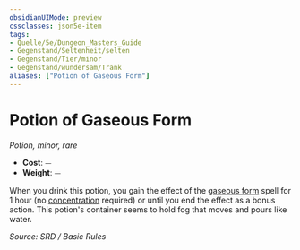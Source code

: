 ```yaml
---
obsidianUIMode: preview
cssclasses: json5e-item
tags:
- Quelle/5e/Dungeon_Masters_Guide
- Gegenstand/Seltenheit/selten
- Gegenstand/Tier/minor
- Gegenstand/wundersam/Trank
aliases: ["Potion of Gaseous Form"]
---
```

# Potion of Gaseous Form
*Potion, minor, rare*  

- **Cost**: ⏤
- **Weight**: ⏤

When you drink this potion, you gain the effect of the [gaseous form](Gasförmige-Gestalt.md) spell for 1 hour (no [concentration](rules/conditions.md#concentration) required) or until you end the effect as a bonus action. This potion's container seems to hold fog that moves and pours like water.

*Source: SRD / Basic Rules*